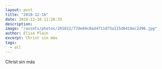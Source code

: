 ```yaml
---
layout: post
title: "2018-12-16"
date: 2018-12-16 11:26:33
description: 
image: "/assets/photos/201812/77de84c0ad4711d73a115d0410ec2d96.jpg"
author: Elise Plain
excerpt: Christ sin más
tags: 
  - all
---
```


Christ sin más
<p></p>
